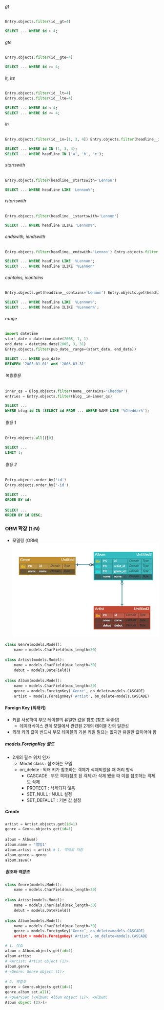 ###### gt
```python
Entry.objects.filter(id__gt=4)
```

```sql
SELECT ... WHERE id > 4;
```

###### gte
```python
Entry.objects.filter(id__gte=4)
```

```sql
SELECT ... WHERE id >= 4;
```


###### lt, lte
```python
Entry.objects.filter(id__lt=4) 
Entry.objects.filter(id__lte=4)
```

```sql
SELECT ... WHERE id < 4; 
SELECT ... WHERE id <= 4;
```

###### in
```python
Entry.objects.filter(id__in=[1, 3, 4]) Entry.objects.filter(headline__in='abc')
```

```sql
SELECT ... WHERE id IN (1, 3, 4); 
SELECT ... WHERE headline IN ('a', 'b', 'c');
```


###### startswith
```python
Entry.objects.filter(headline__startswith='Lennon')
```

```sql
SELECT ... WHERE headline LIKE 'Lennon%';
```



###### istartswith
```python
Entry.objects.filter(headline__istartswith='Lennon')
```

```sql
SELECT ... WHERE headline ILIKE 'Lennon%';
```



###### endswith, iendswith
```python
Entry.objects.filter(headline__endswith='Lennon') Entry.objects.filter(headline__iendswith='Lennon')
```

```sql
SELECT ... WHERE headline LIKE '%Lennon'; 
SELECT ... WHERE headline ILIKE '%Lennon'
```



###### contains, icontains
```python
Entry.objects.get(headline__contains='Lennon') Entry.objects.get(headline__icontains='Lennon’)
```

```sql
SELECT ... WHERE headline LIKE '%Lennon%'; 
SELECT ... WHERE headline ILIKE '%Lennon%';
```




###### range
```python
import datetime 
start_date = datetime.date(2005, 1, 1) 
end_date = datetime.date(2005, 3, 31) 
Entry.objects.filter(pub_date__range=(start_date, end_date))
```

```sql
SELECT ... WHERE pub_date 
BETWEEN '2005-01-01' and '2005-03-31'
```



###### 복합활용
```python
inner_qs = Blog.objects.filter(name__contains='Cheddar') 
entries = Entry.objects.filter(blog__in=inner_qs)
```

```sql
SELECT ... 
WHERE blog.id IN (SELECT id FROM ... WHERE NAME LIKE '%Cheddar%');
```


###### 활용 1
```python
Entry.objects.all()[0]
```

```sql
SELECT ... 
LIMIT 1;
```


###### 활용 2
```python
Entry.objects.order_by('id')
Entry.objects.order_by('-id')
```

```sql
SELECT ... 
ORDER BY id;

SELECT ... 
ORDER BY id DESC;
```


### ORM 확장 (1:N)
- 모델링 (ORM)
![](assets/08.%20QuerySet%20API.png)

```python
class Genre(models.Model):
	name = models.CharField(max_length=30)

class Artist(models.Model):
	name = models.CharField(max_length=30)
	debut = models.DateField()

class Album(models.Model):
	name = models.CharField(max_length=30)
	genre = models.ForeignKey('Genre', on_delete=models.CASCADE)
	artist = models.ForeignKey('Artist', on_delete=models.CASCADE)
```


#### Foreign Key (외래키)
- 키를 사용하여 부모 테이블의 유일한 값을 참조 (참조 무결성)
	- 데이터베이스 관계 모델에서 관련된 2개의 테이블 간의 일관성
- 외래 키의 값이 반드시 부모 테이블의 기본 키일 필요는 없지만 유일한 값이어야 함

##### models.ForeignKey 필드
- 2개의 필수 위치 인자
	- Model class : 참조하는 모델
	- on_delete : 외래 키가 참조하는 객체가 삭제되었을 때 처리 방식
		- CASCADE : 부모 객체(참조 된 객체)가 삭제 됐을 때 이를 참조하는 객체도 삭제
		- PROTECT : 삭제되지 않음
		- SET_NULL : NULL 설정
		- SET_DEFAULT : 기본 값 설정

##### Create
```python
artist = Artist.objects.get(id=1) 
genre = Genre.objects.get(id=1) 

album = Album() 
album.name = '앨범1' 
album.artist = artist # 1. 객체의 저장 
album.genre = genre 
album.save()
```

##### 참조와 역참조
```python
class Genre(models.Model):
	name = models.CharField(max_length=30)

class Artist(models.Model):
	name = models.CharField(max_length=30)
	debut = models.DateField()

class Album(models.Model):
	name = models.CharField(max_length=30)
	genre = models.ForeignKey('Genre’, on_delete=models.CASCADE)
	artist = models.ForeignKey('Artist’, on_delete=models.CASCADE
```

```python
# 1. 참조
album = Album.objects.get(id=1)
album.artist
# <Artist: Artist object (1)>
album.genre
# <Genre: Genre object (1)>

# 2. 역참조
genre = Genre.objects.get(id=1)
genre.album_set.all()
# <QuerySet [<Album: Album object (1)>, <Album: 
Album object (2)>]>
```